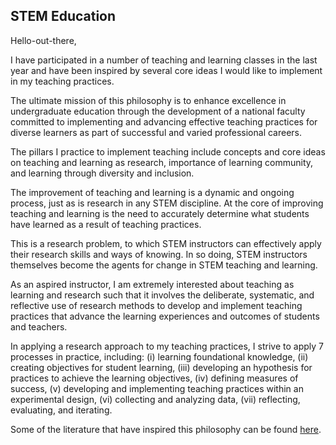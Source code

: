 ## STEM Education

Hello-out-there,

I have participated in a number of teaching and learning classes in the last year and have been inspired by several core ideas I would like to implement in my teaching practices.

The ultimate mission of this philosophy is to enhance excellence in undergraduate education through the development of a national faculty committed to implementing and advancing effective teaching practices for diverse learners as part of successful and varied professional careers.

The pillars I practice to implement teaching include concepts and core ideas on teaching and learning as research, importance of learning community, and learning through diversity and inclusion.


The improvement of teaching and learning is a dynamic and ongoing process, just as is research in any STEM discipline. At the core of improving teaching and learning is the need to accurately determine what students have learned as a result of teaching practices. 

This is a research problem, to which STEM instructors can effectively apply their research skills and ways of knowing. In so doing, STEM instructors themselves become the agents for change in STEM teaching and learning.

As an aspired instructor, I am extremely interested about teaching as learning and research such that it involves the deliberate, systematic, and reflective use of research methods to develop and implement teaching practices that advance the learning experiences and outcomes of students and teachers.

In applying a research approach to my teaching practices, I strive to apply 7 processes in practice, including: (i) learning foundational knowledge, (ii) creating objectives for student learning, (iii) developing an hypothesis for practices to achieve the learning objectives, (iv) defining measures of success, (v) developing and implementing teaching practices within an experimental design, (vi) collecting and analyzing data, (vii) reflecting, evaluating, and iterating.

Some of the literature that have inspired this philosophy can be found [here](https://github.com/NoushinN/STEM_Teaching_Learning_Research/tree/master/Teaching%20Literature).
